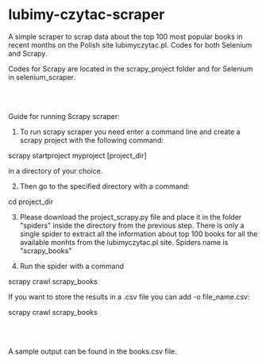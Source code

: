 # lubimy-czytac-scraper
A simple scraper to scrap data about the top 100 most popular books in recent months on the Polish site lubimyczytac.pl. Codes for both Selenium and Scrapy. 

Codes for Scrapy are located in the scrapy_project folder and for Selenium in selenium_scraper.

<br/><br/>

Guide for running Scrapy scraper:
1. To run scrapy scraper you need enter a command line and create a scrapy project with the following command:

scrapy startproject myproject [project_dir]

in a directory of your choice. 

2. Then go to the specified directory with a command:

cd project_dir

3. Please download the project_scrapy.py file and place it in the folder "spiders" inside the directory from the previous step. There is only a single spider to extract all the information about top 100 books for all the available monhts from the lubimyczytac.pl site. Spiders name is "scrapy_books"

4. Run the spider with a command 

scrapy crawl scrapy_books

If you want to store the results in a .csv file you can add -o file_name.csv:

scrapy crawl scrapy_books

<br/><br/>

A sample output can be found in the books.csv file.
